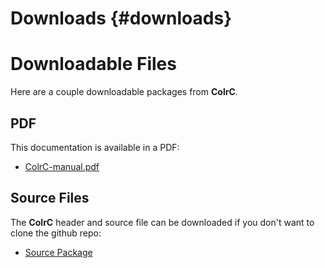 # Downloads {#downloads}

# Downloadable Files

Here are a couple downloadable packages from **ColrC**.

## PDF
This documentation is available in a PDF:
- [ColrC-manual.pdf](https://welbornprod.com/colrc/ColrC-manual.pdf)

## Source Files
The **ColrC** header and source file can be downloaded if you don't want to
clone the github repo:
- [Source Package](https://welbornprod.com/colrc/dist/colrc-latest.tar.gz)
